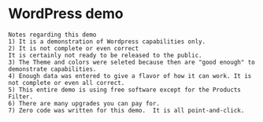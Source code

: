 # WordPress demo

    Notes regarding this demo
    1) It is a demonstration of Wordpress capabilities only.
    2) It is not complete or even correct
    It is certainly not ready to be released to the public.
    3) The Theme and colors were seleted because then are "good enough" to demonstrate capabilities.
    4) Enough data was entered to give a flavor of how it can work. It is not complete or even all correct.
    5) This entire demo is using free software except for the Products Filter. 
    6) There are many upgrades you can pay for.
    7) Zero code was written for this demo.  It is all point-and-click.
